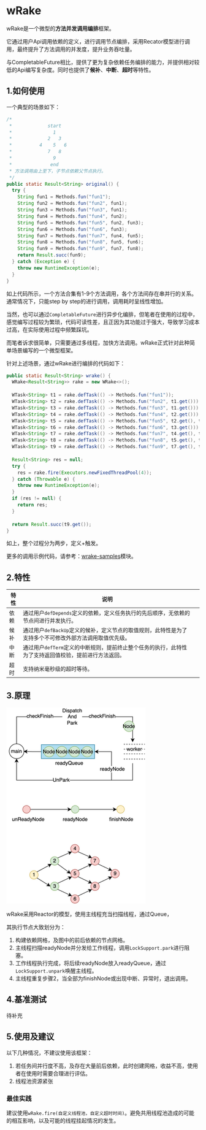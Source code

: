 # wRake
wRake是一个微型的**方法并发调用编排**框架。

它通过用户Api调用依赖的定义，进行调用节点编排，采用Recator模型进行调用，最终提升了方法调用的并发度，提升业务吞吐量。

与CompletableFuture相比，提供了更为复杂依赖任务编排的能力，并提供相对较低的Api编写复杂度。同时也提供了**候补**、**中断**、**超时**等特性。

## 1.如何使用

一个典型的场景如下：

```java
/*
 *             start
 *               1
 *             2   3
 *          4    5   6
 *             7   8
 *               9
 *              end
 * 方法调用由上至下，子节点依赖父节点执行。
 */
public static Result<String> original() {
  try {
    String fun1 = Methods.fun("fun1");
    String fun2 = Methods.fun("fun2", fun1);
    String fun3 = Methods.fun("fun3", fun1);
    String fun4 = Methods.fun("fun4", fun2);
    String fun5 = Methods.fun("fun5", fun2, fun3);
    String fun6 = Methods.fun("fun6", fun3);
    String fun7 = Methods.fun("fun7", fun4, fun5);
    String fun8 = Methods.fun("fun8", fun5, fun6);
    String fun9 = Methods.fun("fun9", fun7, fun8);
    return Result.succ(fun9);
  } catch (Exception e) {
    throw new RuntimeException(e);
  }
}
```

如上代码所示，一个方法合集有1-9个方法调用，各个方法间存在串并行的关系。通常情况下，只能step by step的进行调用，调用耗时呈线性增加。

当然，也可以通过`CompletableFuture`进行异步化编排，但笔者在使用的过程中，感觉编写过程较为繁琐，代码可读性差，且正因为其功能过于强大，导致学习成本过高，在实际使用过程中频繁踩坑。

而笔者诉求很简单，只需要通过多线程，加快方法调用。wRake正式针对此种简单场景编写的一个微型框架。

针对上述场景，通过wRake进行编排的代码如下：

```java
public static Result<String> wrake() {
  WRake<Result<String>> rake = new WRake<>();

  WTask<String> t1 = rake.defTask(() -> Methods.fun("fun1"));
  WTask<String> t2 = rake.defTask(() -> Methods.fun("fun2", t1.get())).defDepends(t1);
  WTask<String> t3 = rake.defTask(() -> Methods.fun("fun3", t1.get())).defDepends(t1);
  WTask<String> t4 = rake.defTask(() -> Methods.fun("fun4", t2.get())).defDepends(t2);
  WTask<String> t5 = rake.defTask(() -> Methods.fun("fun5", t2.get(), t3.get())).defDepends(t2, t3);
  WTask<String> t6 = rake.defTask(() -> Methods.fun("fun6", t3.get())).defDepends(t3);
  WTask<String> t7 = rake.defTask(() -> Methods.fun("fun7", t4.get(), t5.get())).defDepends(t4, t5);
  WTask<String> t8 = rake.defTask(() -> Methods.fun("fun8", t5.get(), t6.get())).defDepends(t5, t6);
  WTask<String> t9 = rake.defTask(() -> Methods.fun("fun9", t7.get(), t8.get())).defDepends(t7, t8);

  Result<String> res = null;
  try {
    res = rake.fire(Executors.newFixedThreadPool(4));
  } catch (Throwable e) {
    throw new RuntimeException(e);
  }
  if (res != null) {
    return res;
  }

  return Result.succ(t9.get());
}
```

如上，整个过程分为两步，定义+触发。

更多的调用示例代码，请参考：[wrake-samples](https://github.com/op134972/wrake/tree/master/wrake-sample)模块。

## 2.特性

| 特性 | 说明                                                         |      |
| ---- | ------------------------------------------------------------ | ---- |
| 依赖 | 通过用户`defDepends`定义的依赖，定义任务执行的先后顺序，无依赖的节点间进行并发执行。 |      |
| 候补 | 通过用户`defBackUp`定义的候补，定义节点的取值规则，此特性是为了支持多个不可修改外部方法调用取值优先级。 |      |
| 中断 | 通过用户`defTerm`定义的中断规则，提前终止整个任务的执行，此特性为了支持返回值校验，提前进行方法返回。 |      |
| 超时 | 支持纳米毫秒级的超时等待。                                   |      |



## 3.原理

<img src="imgs/flow.jpg" alt="未命名绘图 (3)" style="zoom:50%;" />

wRake采用Reactor的模型，使用主线程充当扫描线程，通过Queue，

其执行节点大致划分为：

1. 构建依赖网格，及图中的前后依赖的节点网格。
2. 主线程扫描readyNode并分发给工作线程，调用`LockSupport.park`进行阻塞。
3. 工作线程执行完成，将后续readyNode放入readyQueue，通过`LockSupport.unpark`唤醒主线程。
4. 主线程重复步骤2，当全部为finishNode或出现中断、异常时，退出调用。

## 4.基准测试

待补充

## 5.使用及建议

以下几种情况，不建议使用该框架：

1. 若任务间并行度不高，及存在大量前后依赖，此时创建网格，收益不高，使用者在使用时需要合理进行评估。
2. 线程池资源紧张

### 最佳实践

建议使用`wRake.fire(自定义线程池，自定义超时时间)`。避免共用线程池造成的可能的相互影响，以及可能的线程挂起情况的发生。